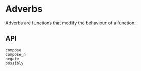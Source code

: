 # Adverbs

Adverbs are functions that modify the behaviour of a function.

## API

```@docs
compose
compose_n
negate
possibly
```
